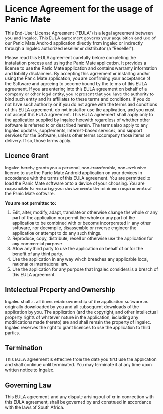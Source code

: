 # Licence Agreement for the usage of Panic Mate


This End-User License Agreement ("EULA") is a legal agreement between you and Ingalec.
This EULA agreement governs your acquisition and use of our Panic Mate Android application directly from Ingalec
or indirectly through a Ingalec authorized reseller or distributor (a "Reseller").

Please read this EULA agreement carefully before completing the installation process and using the Panic Mate application. It provides a license to use the Panic Mate application and contains warranty information and liability disclaimers.
By accepting this agreement or installing and/or using the Panic Mate application, you are confirming your acceptance of the Software and agreeing to become bound by the terms of this EULA agreement.
If you are entering into this EULA agreement on behalf of a company or other legal entity, you represent that you have the authority to bind such entity and its affiliates to these terms and conditions.
If you do not have such authority or if you do not agree with the terms and conditions of this EULA agreement, do not install or use the application, and you must not accept this EULA agreement.
This EULA agreement shall apply only to the application supplied by Ingalec herewith regardless of whether other software is referred to or described herein.
The terms also apply to any Ingalec updates, supplements, Internet-based services, and support services for the Software,
unless other terms accompany those items on delivery. If so, those terms apply.

## Licence Grant
Ingalec hereby grants you a personal, non-transferable, non-exclusive licence to use the Panic Mate Android application on your devices in accordance with the terms of this EULA agreement.
You are permitted to load the Panic Mate software onto a device of your choosing.
You are responsible for ensuring your device meets the minimum requirements of the Panic Mate software.

**You are not permitted to:**
1. Edit, alter, modify, adapt, translate or otherwise change the whole or any part of the application nor permit the whole or
any part of the application to be combined with or become incorporated in any other software, nor decompile, disassemble or reverse engineer the application or attempt to do any such things.
2. Reproduce, copy, distribute, resell or otherwise use the application for any commercial purpose.
3. Allow any third party to use the application on behalf of or for the benefit of any third party.
4. Use the application in any way which breaches any applicable local, national or international law.
5. Use the application for any purpose that Ingalec considers is a breach of this EULA agreement.

## Intelectual Property and Ownership
Ingalec shall at all times retain ownership of the application software as originally downloaded by you and all subsequent downloads of the application by you.
The application (and the copyright, and other intellectual property rights of whatever nature in the application,
including any modifications made thereto) are and shall remain the property of Ingalec.
Ingalec reserves the right to grant licences to use the application to third parties.

## Termination
This EULA agreement is effective from the date you first use the application and shall continue until terminated.
You may terminate it at any time upon written notice to Ingalec.

## Governing Law
This EULA agreement, and any dispute arising out of or in connection with this EULA agreement, shall be governed by and construed in accordance with the laws of South Africa.
